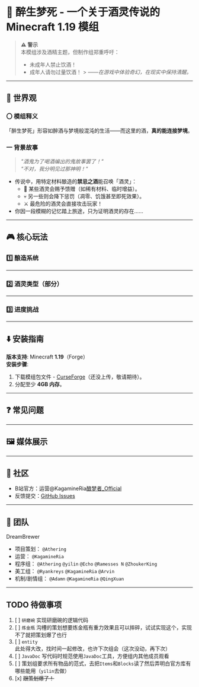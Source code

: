 # 🍷 醉生梦死 - 一个关于酒灵传说的 Minecraft 1.19 模组

> **⚠️ 警示**  
> 本模组涉及酒精主题，但制作组郑重呼吁：
> - 未成年人禁止饮酒！
> - 成年人请勿过量饮酒！
    > *——在游戏中体验奇幻，在现实中保持清醒。*

---

## 📜 世界观
### 〇 模组释义
「醉生梦死」形容如醉酒与梦境般混沌的生活——而这里的酒，**真的能连接梦境**。

### 一 背景故事
> *"酒鬼为了喝酒编出的鬼故事罢了！"*  
> *"不对，我分明见过那神明！"*

- 传说中，用特定材料酿造的**禁忌之酒**能召唤「酒灵」：
   - 🎁 某些酒灵会赐予馈赠（如稀有材料、临时增益）。
   - 💀 另一些则会降下惩罚（凋零、饥饿甚至即死效果）。
   - ⚔️ 最危险的酒灵会直接攻击玩家！
- 你因一段模糊的记忆踏上旅途，只为证明酒灵的存在……

---

## 🎮 核心玩法
### 1️⃣ 酿造系统
---

### 2️⃣ 酒灵类型（部分）
---

### 3️⃣ 进度挑战
---

## ⬇️ 安装指南
**版本支持**: Minecraft **1.19**（Forge）  
**安装步骤**:
1. 下载模组包文件 - [CurseForge](https://www.bilibili.com/video/BV1GJ411x7h7?spm_id_from=333.788.recommend_more_video.0&vd_source=00ec4b59ea5b839fc1bd6fe8128d578d)（还没上传，敬请期待）。
2. 分配至少 **4GB 内存**。
---

## ❓ 常见问题
---

## 🖼️ 媒体展示
---

## 💬 社区
- B站官方：运营@KagamineRia[酿梦者_Official](https://b23.tv/ZX27e1a)
- 反馈提交：[GitHub Issues](https://github.com/KunLiangChen/Forge-EnologistMod-1.19/issues)
---

## 🐹 团队
DreamBrewer
- 项目策划： `@Athering`
- 运营： `@KagamineRia`
- 程序组： `@Athering` `@yilin` `@Echo` `@Ramesses N` `@ZhoukerKing`
- 美工组： `@Ryankreys` `@KagamineRia` `@Arvin`
- 机制/剧情组： `@Adamn` `@KagamineRia` `@QingXuan`
---

## TODO 待做事项
1. [ ] `研磨碗` 实现研磨碗的逻辑代码
2. [ ] `炼金瓶` 沟槽的策划想要炼金瓶有重力效果且可以摔碎，试试实现这个，实现不了就把策划爆了也行
3. [ ] `entity` 此处得大改，找时间一起修改，也许下次组会（这次没动，再下次）
4. [ ] `JavaDoc` 写代码时规范使用`JavaDoc`工具，方便组内其他成员观看
5. [ ] 策划组要求所有物品的范式，去把`Items`和`Blocks`读了然后弄明白官方库有哪些能用（`yilin`去做）
6. [x] ~~跟策划爆了！~~
